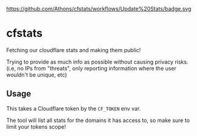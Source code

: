 https://github.com/Athons/cfstats/workflows/Update%20Stats/badge.svg

# cfstats

Fetching our cloudflare stats and making them public!

Trying to provide as much info as possible without causing privacy risks. (i.e,
no IPs from "threats", only reporting information where the user wouldn't be
unique, etc)



## Usage

This takes a Cloudflare token by the `CF_TOKEN` env var.

The tool will list all stats for the domains it has access to, so make sure to
limit your tokens scope!
